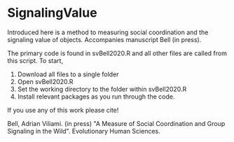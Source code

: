 # SignalingValue
Introduced here is a method to measuring social coordination and the signaling value of objects. Accompanies manuscript Bell (in press).

The primary code is found in svBell2020.R and all other files are called from this script. To start, 
1. Download all files to a single folder
2. Open svBell2020.R
3. Set the working directory to the folder within svBell2020.R
4. Install relevant packages as you run through the code.

If you use any of this work please cite!

Bell, Adrian Viliami. (in press) "A Measure of Social Coordination and Group Signaling in the Wild". Evolutionary Human Sciences.
